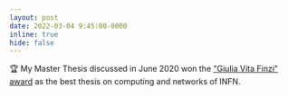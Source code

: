 ```yaml
---
layout: post
date: 2022-03-04 9:45:00-0000
inline: true
hide: false
---
```


:trophy: My Master Thesis discussed in June 2020 won the ["Giulia Vita Finzi" award](https://home.infn.it/it/news-infn/4947-l-infn-premia-le-migliori-tesi-di-dottorato-in-fisica-del-2021) as the best thesis on computing and networks of INFN.